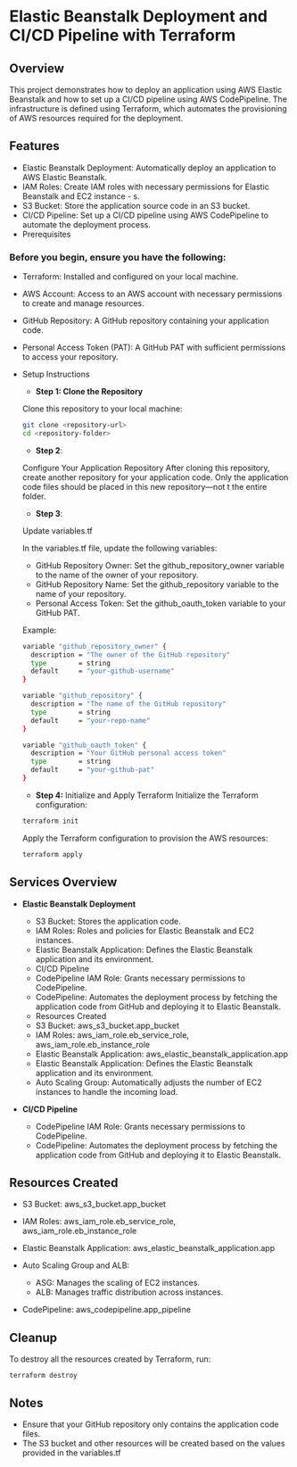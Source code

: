 # Elastic Beanstalk Deployment and CI/CD Pipeline with Terraform

## Overview

This project demonstrates how to deploy an application using AWS Elastic Beanstalk and how to set up a CI/CD pipeline using AWS CodePipeline. The infrastructure is defined using Terraform, which automates the provisioning of AWS resources required for the deployment.

## Features

- Elastic Beanstalk Deployment: Automatically deploy an application to AWS Elastic Beanstalk.
- IAM Roles: Create IAM roles with necessary permissions for Elastic Beanstalk and EC2 instance - s.
- S3 Bucket: Store the application source code in an S3 bucket.
- CI/CD Pipeline: Set up a CI/CD pipeline using AWS CodePipeline to automate the deployment process.
- Prerequisites

### Before you begin, ensure you have the following:

- Terraform: Installed and configured on your local machine.
- AWS Account: Access to an AWS account with necessary permissions to create and manage resources.
- GitHub Repository: A GitHub repository containing your application code.
- Personal Access Token (PAT): A GitHub PAT with sufficient permissions to access your repository.
- Setup Instructions
    - **Step 1: Clone the Repository**
      
	Clone this repository to your local machine:
	
	```bash
	git clone <repository-url>
	cd <repository-folder>
	```
	
    - **Step 2**: 
    
	Configure Your Application Repository After cloning this repository, create another repository for your application code. Only the application code files should be placed in this new repository—not  t
	the entire folder.

   - **Step 3**: 
   
   	Update variables.tf
	
	In the variables.tf file, update the following variables:

	 - GitHub Repository Owner: Set the github_repository_owner variable to the name of the owner of your repository.
	 - GitHub Repository Name: Set the github_repository variable to the name of your repository.
	 - Personal Access Token: Set the github_oauth_token variable to your GitHub PAT.
	
	Example:

	```bash
	variable "github_repository_owner" {
	  description = "The owner of the GitHub repository"
	  type        = string
	  default     = "your-github-username"
	}

	variable "github_repository" {
	  description = "The name of the GitHub repository"
	  type        = string
	  default     = "your-repo-name"
	}

	variable "github_oauth_token" {
	  description = "Your GitHub personal access token"
	  type        = string
	  default     = "your-github-pat"
	}
	```
	
   - **Step 4:** Initialize and Apply Terraform
	Initialize the Terraform configuration:


	```bash
	terraform init
	```

	Apply the Terraform configuration to provision the AWS resources:

	```bash
	terraform apply
	```
	
## Services Overview

 - **Elastic Beanstalk Deployment**
 
	 - S3 Bucket: Stores the application code.
	 - IAM Roles: Roles and policies for Elastic Beanstalk and EC2 instances.
	 - Elastic Beanstalk Application: Defines the Elastic Beanstalk application and its environment.
	 - CI/CD Pipeline
	 - CodePipeline IAM Role: Grants necessary permissions to CodePipeline.
	 - CodePipeline: Automates the deployment process by fetching the application code from GitHub and deploying it to Elastic Beanstalk.
	 - Resources Created
	 - S3 Bucket: aws_s3_bucket.app_bucket
	 - IAM Roles: aws_iam_role.eb_service_role, aws_iam_role.eb_instance_role
	 - Elastic Beanstalk Application: aws_elastic_beanstalk_application.app
	 -  Elastic Beanstalk Application: Defines the Elastic Beanstalk application and its environment.
	 - Auto Scaling Group: Automatically adjusts the number of EC2 instances to handle the incoming load.
	 
 - **CI/CD Pipeline**
 
	- CodePipeline IAM Role: Grants necessary permissions to CodePipeline.
	- CodePipeline: Automates the deployment process by fetching the application code from GitHub and deploying it to Elastic Beanstalk.

## Resources Created

 - S3 Bucket: aws_s3_bucket.app_bucket
 - IAM Roles: aws_iam_role.eb_service_role, aws_iam_role.eb_instance_role
 - Elastic Beanstalk Application: aws_elastic_beanstalk_application.app
 
 - Auto Scaling Group and ALB:
	- ASG: Manages the scaling of EC2 instances.
	- ALB: Manages traffic distribution across instances.
 - CodePipeline: aws_codepipeline.app_pipeline

## Cleanup

To destroy all the resources created by Terraform, run:

	terraform destroy

## Notes
 - Ensure that your GitHub repository only contains the application code files.
 - The S3 bucket and other resources will be created based on the values provided in the variables.tf 
